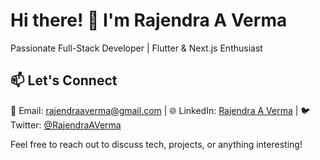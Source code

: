 # Hi there! 👋 I'm Rajendra A Verma

Passionate Full-Stack Developer | Flutter & Next.js Enthusiast

## 📫 Let's Connect

📧 Email: rajendraaverma@gmail.com | 🌐 LinkedIn: [Rajendra A Verma](https://www.linkedin.com/in/rajendraaverma/) | 🐦 Twitter: [@RajendraAVerma](https://twitter.com/RajendraAVerma)

Feel free to reach out to discuss tech, projects, or anything interesting!

<!-- Add more sections as needed -->
